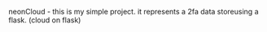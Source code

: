 neonCloud - this is my simple project. 
it represents a 2fa data storeusing a flask. (cloud on flask)
